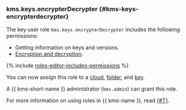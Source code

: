 ### kms.keys.encrypterDecrypter {#kms-keys-encrypterdecrypter}

The key user role `kms.keys.encrypterDecrypter` includes the following permissions:

- Getting information on keys and versions.
- [Encryption and decryption](../kms/api-ref/SymmetricCrypto/).

{% include [roles-editor-includes-permissions](iam/roles-editor-includes-permissions.md) %}

You can now assign this role to a [cloud](../resource-manager/concepts/resources-hierarchy.md#cloud), [folder](../resource-manager/concepts/resources-hierarchy.md#folder), and [key](../kms/concepts/key).

A {{ kms-short-name }} administrator (`kms.admin`) can grant this role.

For more information on using roles in {{ kms-name }}, read [{#T}](../kms/security/index.md).

